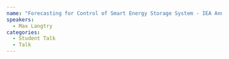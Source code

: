 ```yaml
---
name: "Forecasting for Control of Smart Energy Storage System - IEA Annex 37 Sub-task A"
speakers:
  - Max Langtry
categories:
  - Student Talk
  - Talk
---
```


